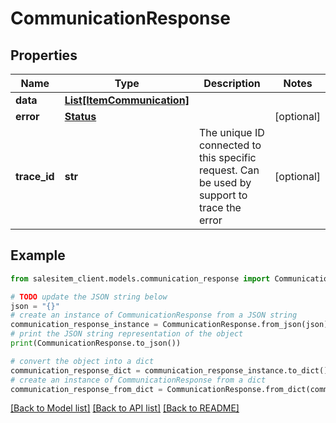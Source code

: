 # CommunicationResponse


## Properties

Name | Type | Description | Notes
------------ | ------------- | ------------- | -------------
**data** | [**List[ItemCommunication]**](ItemCommunication.md) |  | 
**error** | [**Status**](Status.md) |  | [optional] 
**trace_id** | **str** | The unique ID connected to this specific request. Can be used by support to trace the error | [optional] 

## Example

```python
from salesitem_client.models.communication_response import CommunicationResponse

# TODO update the JSON string below
json = "{}"
# create an instance of CommunicationResponse from a JSON string
communication_response_instance = CommunicationResponse.from_json(json)
# print the JSON string representation of the object
print(CommunicationResponse.to_json())

# convert the object into a dict
communication_response_dict = communication_response_instance.to_dict()
# create an instance of CommunicationResponse from a dict
communication_response_from_dict = CommunicationResponse.from_dict(communication_response_dict)
```
[[Back to Model list]](../README.md#documentation-for-models) [[Back to API list]](../README.md#documentation-for-api-endpoints) [[Back to README]](../README.md)


